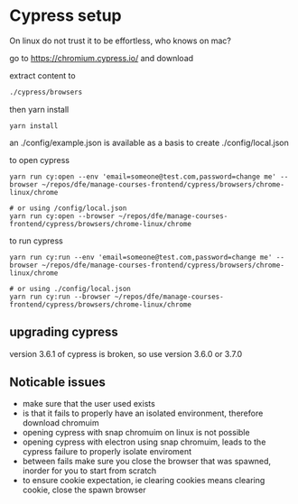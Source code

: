 # Cypress setup
On linux do not trust it to be effortless, who knows on mac?

go to
https://chromium.cypress.io/
and download

extract content to

```bash
./cypress/browsers
```

then yarn install
```
yarn install
```

an ./config/example.json is available as a basis to create ./config/local.json

to open cypress
```
yarn run cy:open --env 'email=someone@test.com,password=change me' --browser ~/repos/dfe/manage-courses-frontend/cypress/browsers/chrome-linux/chrome

# or using /config/local.json
yarn run cy:open --browser ~/repos/dfe/manage-courses-frontend/cypress/browsers/chrome-linux/chrome
```

to run cypress
```
yarn run cy:run --env 'email=someone@test.com,password=change me' --browser ~/repos/dfe/manage-courses-frontend/cypress/browsers/chrome-linux/chrome

# or using ./config/local.json
yarn run cy:run --browser ~/repos/dfe/manage-courses-frontend/cypress/browsers/chrome-linux/chrome
```

## upgrading cypress
version 3.6.1 of cypress is broken, so use version 3.6.0 or 3.7.0

## Noticable issues
- make sure that the user used exists
- is that it fails to properly have an isolated environment, therefore download chromuim
- opening cypress with snap chromuim on linux is not possible
- opening cypress with electron using snap chromuim, leads to the cypress failure to properly isolate enviroment
- between fails make sure you close the browser that was spawned, inorder for you to start from scratch
- to ensure cookie expectation, ie clearing cookies means clearing cookie, close the spawn browser